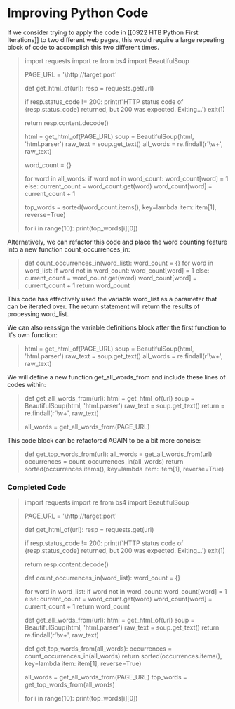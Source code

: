 # Improving Python Code

If we consider trying to apply the code in [[0922 HTB Python First Iterations]] to two different web pages, this would require a large repeating block of code to accomplish this two different times. 

>import requests
>import re
>from bs4 import BeautifulSoup
>
>
>PAGE_URL = '\http://target:port'
>
>def get_html_of(url):
>	resp = requests.get(url)
>	
>	if resp.status_code != 200:
>		print(f'HTTP status code of {resp.status_code} returned, but 200 was expected. Exiting...')
>		exit(1)
>		
>	return resp.content.decode()
>	
>html = get_html_of(PAGE_URL)
>soup = BeautifulSoup(html, 'html.parser')
>raw_text = soup.get_text()
>all_words = re.findall(r'\\w+', raw_text)
>
>word_count = {}
>
>for word in all_words:
>	if word not in word_count:
>		word_count\[word] = 1
>	else:
>		current_count = word_count.get(word)
>		word_count\[word] = current_count + 1
>		
>top_words = sorted(word_count.items(), key=lambda item: item\[1], reverse=True)
>
>for i in range(10):
>	print(top_words\[i]\[0])

Alternatively, we can refactor this code and place the word counting feature into a new function count_occurrences_in:

>def count_occurrences_in(word_list):
>	word_count = {}
>	for word in word_list:
>		if word not in word_count:
>			word_count\[word] = 1
>		else:
>			current_count = word_count.get(word)
>			word_count\[word] = current_count + 1
>	return word_count

This code has effectively used the variable word_list as a parameter that can be iterated over. The return statement will return the results of processing word_list.

We can also reassign the variable definitions block after the first function to it's own function:

>html = get_html_of(PAGE_URL)
>soup = BeautifulSoup(html, 'html.parser')
>raw_text = soup.get_text()
>all_words = re.findall(r'\\w+', raw_text)

We will define a new function get_all_words_from and include these lines of codes within:

>def get_all_words_from(url):
>	html = get_html_of(url)
>	soup = BeautifulSoup(html, 'html.parser')
>	raw_text = soup.get_text()
>	return = re.findall(r'\\w+', raw_text)
>	
>all_words = get_all_words_from(PAGE_URL)

This code block can be refactored AGAIN to be a bit more concise:

>def get_top_words_from(url):
	all_words = get_all_words_from(url)
	occurrences = count_occurrences_in(all_words)
	return sorted(occurrences.items(), key=lambda item: item\[1], reverse=True)

### Completed Code

>import requests
>import re
>from bs4 import BeautifulSoup
>
>PAGE_URL = '\http://target:port'
>
>def get_html_of(url):
>	resp = requests.get(url)
>	
>	if resp.status_code != 200:
>		print(f'HTTP status code of {resp.status_code} returned, but 200 was expected. Exiting...')
>		exit(1)
>		
>	return resp.content.decode()
>	
>def count_occurrences_in(word_list):
>	word_count = {}
>	
>	for word in word_list:
>		if word not in word_count:
>			word_count\[word] = 1
>		else:
>			current_count = word_count.get(word)
>			word_count\[word] = current_count + 1
>	return word_count
>		
>def get_all_words_from(url):
>	html = get_html_of(url)
>	soup = BeautifulSoup(html, 'html.parser')
>	raw_text = soup.get_text()
>	return re.findall(r'\\w+', raw_text)
>	
>def get_top_words_from(all_words):
>	occurrences = count_occurrences_in(all_words)
>	return sorted(occurrences.items(), key=lambda item: item\[1], reverse=True)
>	
>all_words = get_all_words_from(PAGE_URL)
>top_words = get_top_words_from(all_words)
>
>for i in range(10):
>	print(top_words\[i]\[0])

